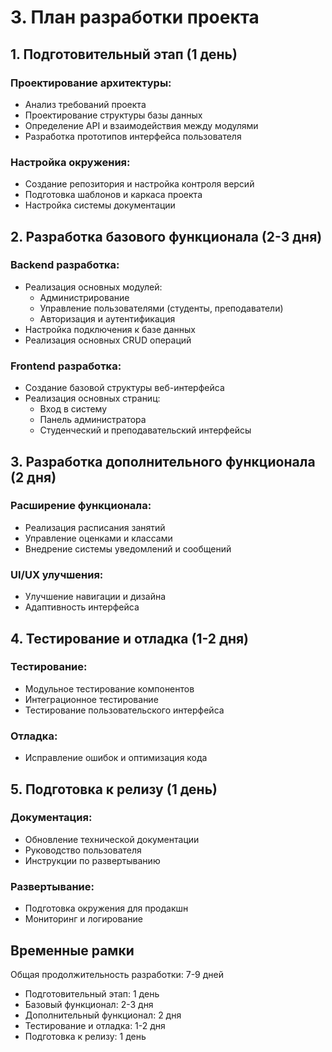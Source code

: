 # 3. План разработки проекта

## 1. Подготовительный этап (1 день)

### Проектирование архитектуры:
- Анализ требований проекта
- Проектирование структуры базы данных
- Определение API и взаимодействия между модулями
- Разработка прототипов интерфейса пользователя

### Настройка окружения:
- Создание репозитория и настройка контроля версий
- Подготовка шаблонов и каркаса проекта
- Настройка системы документации

## 2. Разработка базового функционала (2-3 дня)

### Backend разработка:
- Реализация основных модулей:
  - Администрирование
  - Управление пользователями (студенты, преподаватели)
  - Авторизация и аутентификация
- Настройка подключения к базе данных
- Реализация основных CRUD операций

### Frontend разработка:
- Создание базовой структуры веб-интерфейса
- Реализация основных страниц:
  - Вход в систему
  - Панель администратора
  - Студенческий и преподавательский интерфейсы

## 3. Разработка дополнительного функционала (2 дня)

### Расширение функционала:
- Реализация расписания занятий
- Управление оценками и классами
- Внедрение системы уведомлений и сообщений

### UI/UX улучшения:
- Улучшение навигации и дизайна
- Адаптивность интерфейса

## 4. Тестирование и отладка (1-2 дня)

### Тестирование:
- Модульное тестирование компонентов
- Интеграционное тестирование
- Тестирование пользовательского интерфейса

### Отладка:
- Исправление ошибок и оптимизация кода

## 5. Подготовка к релизу (1 день)

### Документация:
- Обновление технической документации
- Руководство пользователя
- Инструкции по развертыванию

### Развертывание:
- Подготовка окружения для продакшн
- Мониторинг и логирование

## Временные рамки

Общая продолжительность разработки: 7-9 дней

- Подготовительный этап: 1 день
- Базовый функционал: 2-3 дня
- Дополнительный функционал: 2 дня
- Тестирование и отладка: 1-2 дня
- Подготовка к релизу: 1 день
